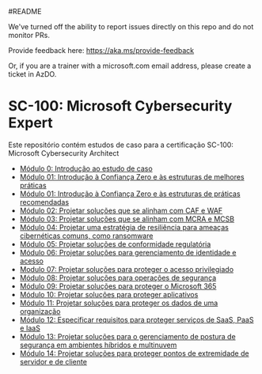 #README

We've turned off the ability to report issues directly on this repo and do not monitor PRs.

Provide feedback here: https://aka.ms/provide-feedback

Or, if you are a trainer with a microsoft.com email address, please create a ticket in AzDO.

# SC-100: Microsoft Cybersecurity Expert

Este repositório contém estudos de caso para a certificação SC-100: Microsoft Cybersecurity Architect

* [Módulo 0: Introdução ao estudo de caso](/Instructions/CaseStudyv2/00-Case%20study%20introduction.md)
* [Módulo 01: Introdução à Confiança Zero e às estruturas de melhores práticas](/Instructions/CaseStudyv2/01a-Build_security_strategy.md)
* [Módulo 01: Introdução à Confiança Zero e às estruturas de práticas recomendadas](/Instructions/CaseStudyv2/01b-Architecture_best_practices.md)
* [Módulo 02: Projetar soluções que se alinham com CAF e WAF](/Instructions/CaseStudyv2/02-Design_solutions_CAF.md)
* [Módulo 03: Projetar soluções que se alinham com MCRA e MCSB](/Instructions/CaseStudyv2/03-Best_practices_MCRA_MCSB.md)
* [Módulo 04: Projetar uma estratégia de resiliência para ameaças cibernéticas comuns, como ransomware](/Instructions/CaseStudyv2/04-Design_resiliency_strategy_ransomware.md)
* [Módulo 05: Projetar soluções de conformidade regulatória](/Instructions/CaseStudyv2/05-Evaluate_regulatory_compliance.md)
* [Módulo 06: Projetar soluções para gerenciamento de identidade e acesso](/Instructions/CaseStudyv2/06-Design_solutions_identity_access_management.md)
* [Modulo 07: Projetar soluções para proteger o acesso privilegiado](/Instructions/CaseStudyv2/07-Design_solutions_securing_privileged_access.md)
* [Módulo 08: Projetar soluções para operações de segurança](/Instructions/CaseStudyv2/08-Design_solutions_security_operations.md)
* [Módulo 09: Projetar soluções para proteger o Microsoft 365](/Instructions/CaseStudyv2/09-Design_solutions_securing_Microsoft_365.md)
* [Módulo 10: Projetar soluções para proteger aplicativos](/Instructions/CaseStudyv2/10-Design_solutions_securing_applications.md)
* [Módulo 11: Projetar soluções para proteger os dados de uma organização](/Instructions/CaseStudyv2/11-Design_solutions_securing_organizations_data.md)
* [Módulo 12: Especificar requisitos para proteger serviços de SaaS, PaaS e IaaS](/Instructions/CaseStudyv2/12-Specify_requirements_securing_PaaS_IaaS_and_SaaS.md)
* [Módulo 13: Projetar soluções para o gerenciamento de postura de segurança em ambientes híbridos e multinuvem](/Instructions/CaseStudyv2/13-Evaluate_security_posture.md)
* [Módulo 14: Projetar soluções para proteger pontos de extremidade de servidor e de cliente](/Instructions/CaseStudyv2/14-Design_solutions_securing_server_client_endpoints.md)
